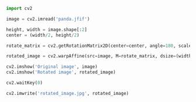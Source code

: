 ```python
import cv2

```


```python
image = cv2.imread('panda.jfif')

```


```python
height, width = image.shape[:2]
center = (width/2, height/2)

```


```python
rotate_matrix = cv2.getRotationMatrix2D(center=center, angle=180, scale=1)


```


```python
rotated_image = cv2.warpAffine(src=image, M=rotate_matrix, dsize=(width, height))

```


```python
cv2.imshow('Original image', image)
cv2.imshow('Rotated image', rotated_image)

```


```python
cv2.waitKey(0)

```


```python
cv2.imwrite('rotated_image.jpg', rotated_image)

```


```python

```


```python

```


```python

```


```python

```


```python

```


```python

```


```python

```
